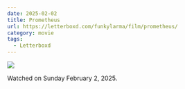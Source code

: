 ```yaml
---
date: 2025-02-02
title: Prometheus
url: https://letterboxd.com/funkylarma/film/prometheus/
category: movie
tags:
  - Letterboxd
---
```


![](https://a.ltrbxd.com/resized/sm/upload/39/zq/9r/ye/qsYQflQhOuhDpQ0W2aOcwqgDAeI-0-600-0-900-crop.jpg?v=8bfe4f51c3)

Watched on Sunday February 2, 2025.
